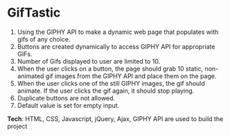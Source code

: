# GifTastic
 1. Using the GIPHY API to make a dynamic web page that populates with gifs of any choice.
 2. Buttons are created dynamically to access GIPHY API for appropriate GIFs.
 3. Number of Gifs displayed to user are limited to 10.
 4. When the user clicks on a button, the page should grab 10 static, non-animated gif images from the GIPHY API      and place them on the page.
 5. When the user clicks one of the still GIPHY images, the gif should animate. If the user clicks the gif again,     it should stop playing.
 6. Duplicate buttons are not allowed.
 7. Default value is set for empty input.

  **Tech**: HTML, CSS, Javascript, jQuery, Ajax, GIPHY API are used to build the project
